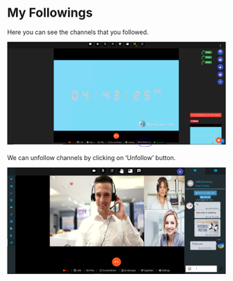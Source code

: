 # My Followings

Here you can see the channels that you followed.

![](../.gitbook/assets/image%20%2837%29.png)

We can unfollow channels by clicking on ‘Unfollow’ button.

![](../.gitbook/assets/image%20%28173%29.png)



